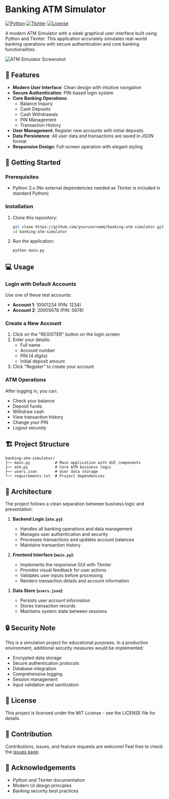 # Banking ATM Simulator

[![Python](https://img.shields.io/badge/Python-3.x-blue.svg)](https://www.python.org/)
[![Tkinter](https://img.shields.io/badge/GUI-Tkinter-orange.svg)](https://docs.python.org/3/library/tkinter.html)
[![License](https://img.shields.io/badge/License-MIT-green.svg)](LICENSE)

A modern ATM Simulator with a sleek graphical user interface built using Python and Tkinter. This application accurately simulates real-world banking operations with secure authentication and core banking functionalities.

![ATM Simulator Screenshot](screenshots/screenshot.png)

## 🌟 Features

- **Modern User Interface**: Clean design with intuitive navigation
- **Secure Authentication**: PIN-based login system
- **Core Banking Operations**:
  - Balance Inquiry
  - Cash Deposits
  - Cash Withdrawals
  - PIN Management
  - Transaction History
- **User Management**: Register new accounts with initial deposits
- **Data Persistence**: All user data and transactions are saved in JSON format
- **Responsive Design**: Full-screen operation with elegant styling

## 🚀 Getting Started

### Prerequisites

- Python 3.x (No external dependencies needed as Tkinter is included in standard Python)

### Installation

1. Clone this repository:

   ```bash
   git clone https://github.com/yourusername/banking-atm-simulator.git
   cd banking-atm-simulator
   ```

2. Run the application:
   ```bash
   python main.py
   ```

## 💻 Usage

### Login with Default Accounts

Use one of these test accounts:

- **Account 1**: 10001234 (PIN: 1234)
- **Account 2**: 20005678 (PIN: 5678)

### Create a New Account

1. Click on the "REGISTER" button on the login screen
2. Enter your details:
   - Full name
   - Account number
   - PIN (4 digits)
   - Initial deposit amount
3. Click "Register" to create your account

### ATM Operations

After logging in, you can:

- Check your balance
- Deposit funds
- Withdraw cash
- View transaction history
- Change your PIN
- Logout securely

## 🏗️ Project Structure

```
banking-atm-simulator/
├── main.py           # Main application with GUI components
├── atm.py            # Core ATM business logic
├── users.json        # User data storage
└── requirements.txt  # Project dependencies
```

## 🧠 Architecture

The project follows a clean separation between business logic and presentation:

1. **Backend Logic (`atm.py`)**:

   - Handles all banking operations and data management
   - Manages user authentication and security
   - Processes transactions and updates account balances
   - Maintains transaction history

2. **Frontend Interface (`main.py`)**:

   - Implements the responsive GUI with Tkinter
   - Provides visual feedback for user actions
   - Validates user inputs before processing
   - Renders transaction details and account information

3. **Data Store (`users.json`)**:
   - Persists user account information
   - Stores transaction records
   - Maintains system state between sessions

## 🔒 Security Note

This is a simulation project for educational purposes. In a production environment, additional security measures would be implemented:

- Encrypted data storage
- Secure authentication protocols
- Database integration
- Comprehensive logging
- Session management
- Input validation and sanitization

## 📜 License

This project is licensed under the MIT License - see the LICENSE file for details.

## 👥 Contribution

Contributions, issues, and feature requests are welcome! Feel free to check the [issues page](https://github.com/yourusername/banking-atm-simulator/issues).

## 🙏 Acknowledgements

- Python and Tkinter documentation
- Modern UI design principles
- Banking security best practices
